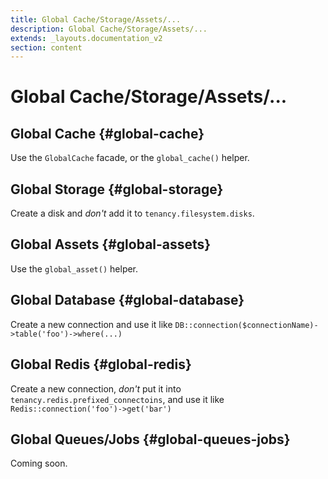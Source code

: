 ```yaml
---
title: Global Cache/Storage/Assets/...
description: Global Cache/Storage/Assets/...
extends: _layouts.documentation_v2
section: content
---
```


# Global Cache/Storage/Assets/...

## Global Cache {#global-cache}

Use the `GlobalCache` facade, or the `global_cache()` helper.

## Global Storage {#global-storage}

Create a disk and *don't* add it to `tenancy.filesystem.disks`.

## Global Assets {#global-assets}

Use the `global_asset()` helper.

## Global Database {#global-database}

Create a new connection and use it like `DB::connection($connectionName)->table('foo')->where(...)`

## Global Redis {#global-redis}

Create a new connection, *don't* put it into `tenancy.redis.prefixed_connectoins`, and use it like `Redis::connection('foo')->get('bar')`

## Global Queues/Jobs {#global-queues-jobs}

Coming soon.


